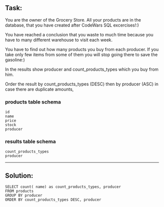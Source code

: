 ## Task:
You are the owner of the Grocery Store. All your products are in the database, that you have created after CodeWars SQL excercises!:)

You have reached a conclusion that you waste to much time because you have to many different warehouse to visit each week.

You have to find out how many products you buy from each producer. If you take only few items from some of them you will stop going there to save the gasoline:)

In the results show producer and count_products_types which you buy from him.

Order the result by count_products_types (DESC) then by producer (ASC) in case there are duplicate amounts,

### products table schema
```
id
name
price
stock
producer
```
### results table schema
```
count_products_types
producer
```
---
## Solution:
```
SELECT count( name) as count_products_types, producer
FROM products
GROUP BY producer
ORDER BY count_products_types DESC, producer
```
